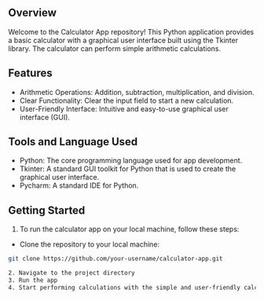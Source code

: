 ## Overview
Welcome to the Calculator App repository! This Python application provides a basic calculator with a graphical user interface built using the Tkinter library. The calculator can perform simple arithmetic calculations.


## Features
- Arithmetic Operations: Addition, subtraction, multiplication, and division.
- Clear Functionality: Clear the input field to start a new calculation.
- User-Friendly Interface: Intuitive and easy-to-use graphical user interface (GUI).

## Tools and Language Used
- Python: The core programming language used for app development.
- Tkinter: A standard GUI toolkit for Python that is used to create the graphical user interface.
- Pycharm: A standard IDE for Python.


## Getting Started
1. To run the calculator app on your local machine, follow these steps:

- Clone the repository to your local machine:
```bash
git clone https://github.com/your-username/calculator-app.git

2. Navigate to the project directory
3. Run the app
4. Start performing calculations with the simple and user-friendly calculator.

